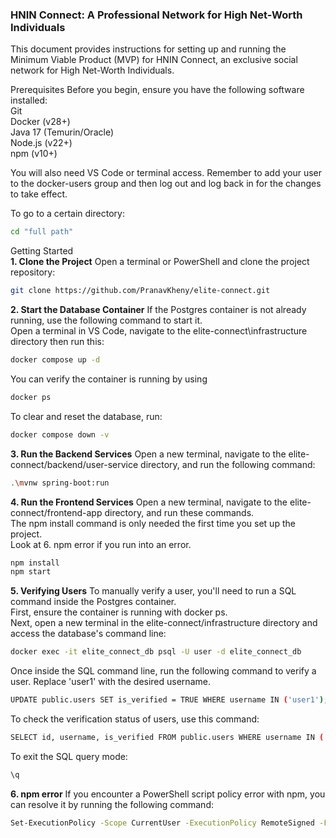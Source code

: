 ### HNIN Connect: A Professional Network for High Net-Worth Individuals ### 
This document provides instructions for setting up and running the Minimum Viable Product (MVP) for HNIN Connect, an exclusive social network for High Net-Worth Individuals.

Prerequisites
Before you begin, ensure you have the following software installed:  
Git  
Docker (v28+)  
Java 17 (Temurin/Oracle)  
Node.js (v22+)  
npm (v10+)  
  
You will also need VS Code or terminal access. Remember to add your user to the docker-users group and then log out and log back in for the changes to take effect.

To go to a certain directory:
```Bash
cd "full path"
```

Getting Started  
**1. Clone the Project**
Open a terminal or PowerShell and clone the project repository:
```Bash
git clone https://github.com/PranavKheny/elite-connect.git
```

**2. Start the Database Container**
If the Postgres container is not already running, use the following command to start it.  
Open a terminal in VS Code, navigate to the elite-connect\infrastructure directory then run this:
```Bash
docker compose up -d
```
You can verify the container is running by using 
```Bash
docker ps
```
To clear and reset the database, run:
```Bash
docker compose down -v

```

**3. Run the Backend Services**
Open a new terminal, navigate to the elite-connect/backend/user-service directory, and run the following command:
```Bash
.\mvnw spring-boot:run
```
**4. Run the Frontend Services**
Open a new terminal, navigate to the elite-connect/frontend-app directory, and run these commands.  
The npm install command is only needed the first time you set up the project.  
Look at 6. npm error if you run into an error.
```Bash
npm install
npm start
```

**5. Verifying Users**
To manually verify a user, you'll need to run a SQL command inside the Postgres container.  
First, ensure the container is running with docker ps.  
Next, open a new terminal in the elite-connect/infrastructure directory and access the database's command line:    
```Bash
docker exec -it elite_connect_db psql -U user -d elite_connect_db
```
Once inside the SQL command line, run the following command to verify a user. Replace 'user1' with the desired username.
```Bash
UPDATE public.users SET is_verified = TRUE WHERE username IN ('user1');
```
To check the verification status of users, use this command:  
```Bash
SELECT id, username, is_verified FROM public.users WHERE username IN ('user1','user2');
```
To exit the SQL query mode:
```Bash
\q
```
**6. npm error**
If you encounter a PowerShell script policy error with npm, you can resolve it by running the following command:
```Bash
Set-ExecutionPolicy -Scope CurrentUser -ExecutionPolicy RemoteSigned -Force
```

